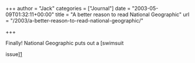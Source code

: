 +++
author = "Jack"
categories = ["Journal"]
date = "2003-05-09T01:32:11+00:00"
title = "A better reason to read National Geographic"
url = "/2003/a-better-reason-to-read-national-geographic/"

+++

Finally! National Geographic puts out a [swimsuit
  

  
issue][1]

 [1]: //magma.nationalgeographic.com/ngm/swimsuits/index.html"
